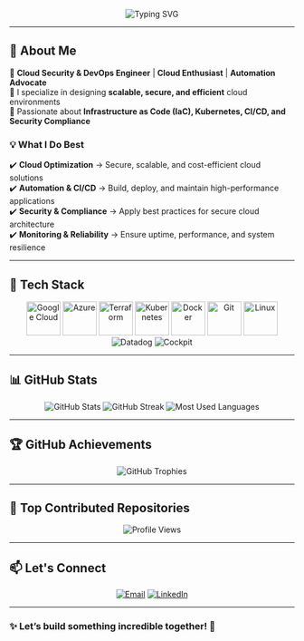 <!-- Header Section -->
<p align="center">
  <img src="https://readme-typing-svg.demolab.com?font=Fira+Code&size=30&duration=4000&pause=500&center=true&vCenter=true&multiline=true&width=700&height=90&lines=Hello!+I'm+Chidimma+Ani;Cloud+Security+%26+DevOps+Engineer;Passionate+about+Automation+%26+Cloud+Infrastructure" alt="Typing SVG" />
</p>

---

## 🌟 About Me
🔹 **Cloud Security & DevOps Engineer** | **Cloud Enthusiast** | **Automation Advocate**  
🔹 I specialize in designing **scalable, secure, and efficient** cloud environments  
🔹 Passionate about **Infrastructure as Code (IaC), Kubernetes, CI/CD, and Security Compliance**  

### 💡 What I Do Best
✔️ **Cloud Optimization** → Secure, scalable, and cost-efficient cloud solutions  
✔️ **Automation & CI/CD** → Build, deploy, and maintain high-performance applications  
✔️ **Security & Compliance** → Apply best practices for secure cloud architecture  
✔️ **Monitoring & Reliability** → Ensure uptime, performance, and system resilience  

---

## 🚀 Tech Stack
<p align="center">
  <img src="https://cdn.jsdelivr.net/gh/devicons/devicon/icons/googlecloud/googlecloud-original.svg" width="60" alt="Google Cloud"/>
  <img src="https://cdn.jsdelivr.net/gh/devicons/devicon/icons/azure/azure-original.svg" width="60" alt="Azure"/>
  <img src="https://cdn.jsdelivr.net/gh/devicons/devicon/icons/terraform/terraform-original.svg" width="60" alt="Terraform"/>
  <img src="https://cdn.jsdelivr.net/gh/devicons/devicon/icons/kubernetes/kubernetes-plain.svg" width="60" alt="Kubernetes"/>
  <img src="https://cdn.jsdelivr.net/gh/devicons/devicon/icons/docker/docker-original.svg" width="60" alt="Docker"/>
  <img src="https://cdn.jsdelivr.net/gh/devicons/devicon/icons/git/git-original.svg" width="60" alt="Git"/>
  <img src="https://cdn.jsdelivr.net/gh/devicons/devicon/icons/linux/linux-original.svg" width="60" alt="Linux"/>
  <img src="https://img.shields.io/badge/Datadog-632CA6?style=flat&logo=datadog&logoColor=white" alt="Datadog"/>
  <img src="https://img.shields.io/badge/Cockpit-005CA9?style=flat&logoColor=white" alt="Cockpit"/>
</p>

---

## 📊 GitHub Stats
<p align="center">
  <img src="https://github-readme-stats.vercel.app/api?username=dimani001&show_icons=true&theme=dark&count_private=true" alt="GitHub Stats" />
  <img src="https://github-readme-streak-stats.herokuapp.com/?user=dimani001&theme=dark&hide_border=false" alt="GitHub Streak" />
  <img src="https://github-readme-stats.vercel.app/api/top-langs/?username=dimani001&layout=compact&theme=dark" alt="Most Used Languages" />
</p>

---

## 🏆 GitHub Achievements
<p align="center">
  <img src="https://github-profile-trophy.vercel.app/?username=dimani001&theme=darkhub&margin-w=15&margin-h=15" alt="GitHub Trophies" />
</p>

---

## 🎯 Top Contributed Repositories
<p align="center">
  <img src="https://komarev.com/ghpvc/?username=dimani001&color=blue" alt="Profile Views" />
</p>

---

## 📫 Let's Connect
<p align="center">
 <a href="mailto:chidimma516@gmail.com?subject=Hello dimani001!"><img src="https://img.shields.io/badge/Email-D14836?logo=gmail&logoColor=white&style=for-the-badge" alt="Email"/></a>
 <a href="https://www.linkedin.com/in/ani-chinecherem/"><img src="https://img.shields.io/badge/LinkedIn-0077B5?logo=linkedin&logoColor=white&style=for-the-badge" alt="LinkedIn"/></a>
</p>

---

### ✨ Let’s build something incredible together! 🚀
